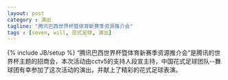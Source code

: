 ```yaml
---
layout: post
category : 演出
tagline: "腾讯巴西世界杯暨体育新赛季资源推介会"
tags : [seven, will, 花式足球, 演出]
---
```

{% include JB/setup %}
“腾讯巴西世界杯暨体育新赛季资源推介会”是腾讯的世界杯主题的招商会，本次活动由cctv5的支持人段宣主持，中国花式足球团队--舞球团有幸参加了这次活动的演出，并献上了精彩的花式足球表演。

